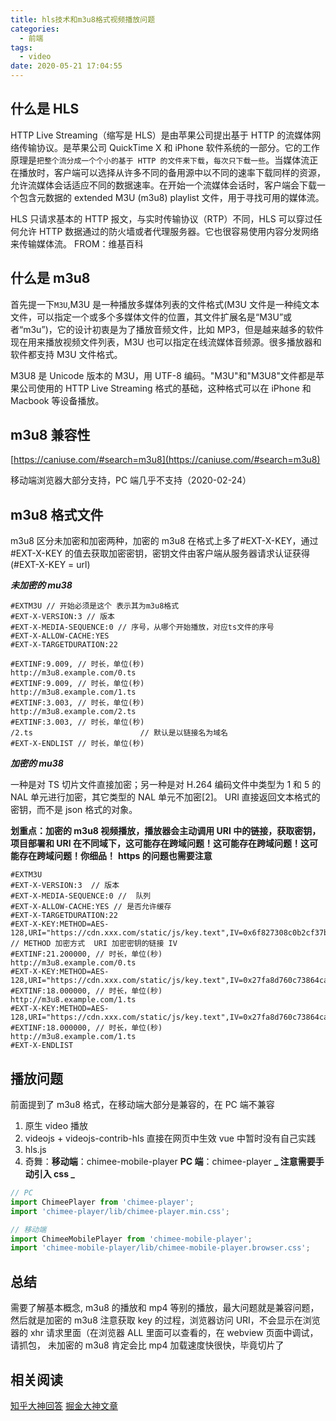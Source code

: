 ```yaml
---
title: hls技术和m3u8格式视频播放问题
categories:
  - 前端
tags:
  - video
date: 2020-05-21 17:04:55
---
```


## 什么是 HLS

HTTP Live Streaming（缩写是 HLS）是由苹果公司提出基于 HTTP 的流媒体网络传输协议。是苹果公司 QuickTime X 和 iPhone 软件系统的一部分。它的工作原理是`把整个流分成一个个小的基于 HTTP 的文件来下载`，`每次只下载一些`。当媒体流正在播放时，客户端可以选择从许多不同的备用源中以不同的速率下载同样的资源，允许流媒体会话适应不同的数据速率。在开始一个流媒体会话时，客户端会下载一个包含元数据的 extended M3U (m3u8) playlist 文件，用于寻找可用的媒体流。

HLS 只请求基本的 HTTP 报文，与实时传输协议（RTP）不同，HLS 可以穿过任何允许 HTTP 数据通过的防火墙或者代理服务器。它也很容易使用内容分发网络来传输媒体流。 FROM：维基百科

## 什么是 m3u8

首先提一下`M3U`,M3U 是一种播放多媒体列表的文件格式(M3U 文件是一种纯文本文件，可以指定一个或多个多媒体文件的位置，其文件扩展名是“M3U”或者“m3u”)，它的设计初衷是为了播放音频文件，比如 MP3，但是越来越多的软件现在用来播放视频文件列表，M3U 也可以指定在线流媒体音频源。很多播放器和软件都支持 M3U 文件格式。

M3U8 是 Unicode 版本的 M3U，用 UTF-8 编码。"M3U"和"M3U8"文件都是苹果公司使用的 HTTP Live Streaming 格式的基础，这种格式可以在 iPhone 和 Macbook 等设备播放。

## m3u8 兼容性

[https://caniuse.com/#search=m3u8](https://caniuse.com/#search=m3u8)

移动端浏览器大部分支持，PC 端几乎不支持（2020-02-24）

## m3u8 格式文件

m3u8 区分未加密和加密两种，加密的 m3u8 在格式上多了#EXT-X-KEY，通过#EXT-X-KEY 的值去获取加密密钥，密钥文件由客户端从服务器请求认证获得(#EXT-X-KEY = url)

**_未加密的 mu38_**

```m3u8
#EXTM3U // 开始必须是这个 表示其为m3u8格式
#EXT-X-VERSION:3 // 版本
#EXT-X-MEDIA-SEQUENCE:0 // 序号，从哪个开始播放，对应ts文件的序号
#EXT-X-ALLOW-CACHE:YES
#EXT-X-TARGETDURATION:22

#EXTINF:9.009, // 时长，单位(秒)
http://m3u8.example.com/0.ts
#EXTINF:9.009, // 时长，单位(秒)
http://m3u8.example.com/1.ts
#EXTINF:3.003, // 时长，单位(秒)
http://m3u8.example.com/2.ts
#EXTINF:3.003, // 时长，单位(秒)
/2.ts                        // 默认是以链接名为域名
#EXT-X-ENDLIST // 时长，单位(秒)

```

**_加密的 mu38_**

一种是对 TS 切片文件直接加密；另一种是对 H.264 编码文件中类型为 1 和 5 的 NAL 单元进行加密，其它类型的 NAL 单元不加密[2]。
URI 直接返回文本格式的密钥，而不是 json 格式的对象。

**划重点：加密的 m3u8 视频播放，播放器会主动调用 URI 中的链接，获取密钥，项目部署和 URI 在不同域下，这可能存在跨域问题！这可能存在跨域问题！这可能存在跨域问题！你细品！**
**https 的问题也需要注意**

```m3u8
#EXTM3U
#EXT-X-VERSION:3  // 版本
#EXT-X-MEDIA-SEQUENCE:0 //  队列
#EXT-X-ALLOW-CACHE:YES // 是否允许缓存
#EXT-X-TARGETDURATION:22
#EXT-X-KEY:METHOD=AES-128,URI="https://cdn.xxx.com/static/js/key.text",IV=0x6f827308c0b2cf37bd8f22f457a852d2 // METHOD 加密方式  URI 加密密钥的链接 IV
#EXTINF:21.200000, // 时长，单位(秒)
http://m3u8.example.com/0.ts
#EXT-X-KEY:METHOD=AES-128,URI="https://cdn.xxx.com/static/js/key.text",IV=0x27fa8d760c73864ca85a43a0b2d833ac
#EXTINF:18.000000, // 时长，单位(秒)
http://m3u8.example.com/1.ts
#EXT-X-KEY:METHOD=AES-128,URI="https://cdn.xxx.com/static/js/key.text",IV=0x27fa8d760c73864ca85a43a0b2d833ac
#EXTINF:18.000000, // 时长，单位(秒)
http://m3u8.example.com/1.ts
#EXT-X-ENDLIST
```

## 播放问题

前面提到了 m3u8 格式，在移动端大部分是兼容的，在 PC 端不兼容

1. 原生 video 播放
2. videojs + videojs-contrib-hls
   直接在网页中生效
   vue 中暂时没有自己实践
3. hls.js
4. 奇舞：**移动端**：chimee-mobile-player **PC 端**：chimee-player
   **_ 注意需要手动引入 css _**

```js
// PC
import ChimeePlayer from 'chimee-player';
import 'chimee-player/lib/chimee-player.min.css';

// 移动端
import ChimeeMobilePlayer from 'chimee-mobile-player';
import 'chimee-mobile-player/lib/chimee-mobile-player.browser.css';
```

## 总结

需要了解基本概念, m3u8 的播放和 mp4 等别的播放，最大问题就是兼容问题，然后就是加密的 m3u8 注意获取 key 的过程，浏览器访问 URI，不会显示在浏览器的 xhr 请求里面（在浏览器 ALL 里面可以查看的，在 webview 页面中调试，请抓包，
未加密的 m3u8 肯定会比 mp4 加载速度快很快，毕竟切片了

## 相关阅读

[知乎大神回答](https://www.zhihu.com/question/21087379)
[掘金大神文章](https://juejin.im/post/5be1629ce51d4514d5607357#heading-2)
